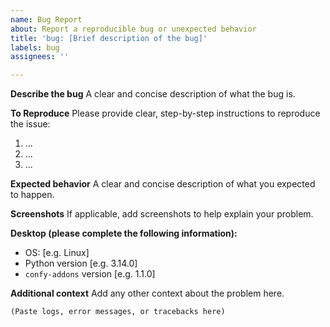 ```yaml
---
name: Bug Report
about: Report a reproducible bug or unexpected behavior
title: 'bug: [Brief description of the bug]'
labels: bug
assignees: ''

---
```


**Describe the bug**
A clear and concise description of what the bug is.

**To Reproduce**
Please provide clear, step-by-step instructions to reproduce the issue:

1.  ...
2.  ...
3.  ...

**Expected behavior**
A clear and concise description of what you expected to happen.

**Screenshots**
If applicable, add screenshots to help explain your problem.

**Desktop (please complete the following information):**
 - OS: [e.g. Linux]
 - Python version [e.g. 3.14.0]
 - `confy-addons` version [e.g. 1.1.0]

**Additional context**
Add any other context about the problem here.

```txt
(Paste logs, error messages, or tracebacks here)
```
